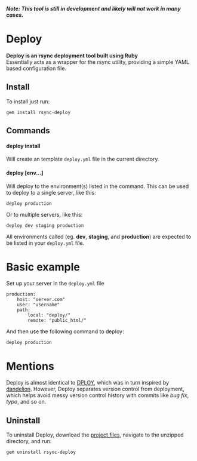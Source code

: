 **_Note: This tool is still in development and likely will not work in many cases._**

# Deploy

**Deploy is an rsync deployment tool built using Ruby**  
Essentially acts as a wrapper for the rsync utility, providing a simple YAML based configuration file.


## Install

To install just run:

```
gem install rsync-deploy
```


## Commands

#### deploy install

Will create an template `deploy.yml` file in the current directory.

#### deploy [env...]

Will deploy to the environment(s) listed in the command. This can be used to deploy to a single server, like this:

```
deploy production
```

Or to multiple servers, like this:

```
deploy dev staging production
```

All environments called (eg. **dev**, **staging**, and **production**) are expected to be listed in your `deploy.yml` file.

# Basic example

Set up your server in the `deploy.yml` file

```
production:
    host: "server.com"
    user: "username"
    path:
        local: "deploy/"
        remote: "public_html/"
```

And then use the following command to deploy:

```
deploy production
```

# Mentions

Deploy is almost identical to [DPLOY](https://github.com/LeanMeanFightingMachine/dploy), which was in turn inspired by [dandelion](https://github.com/scttnlsn/dandelion). However, Deploy separates version control from deployment, which helps avoid messy version control history with commits like _bug fix_, _typo_, and so on.


## Uninstall

To uninstall Deploy, download the [project files](https://github.com/rosszurowski/deploy/archive/master.zip), navigate to the unzipped directory, and run:

```
gem uninstall rsync-deploy
```